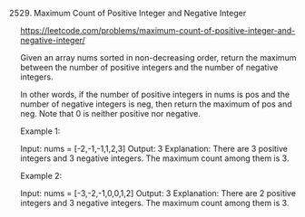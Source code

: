2529. Maximum Count of Positive Integer and Negative Integer

https://leetcode.com/problems/maximum-count-of-positive-integer-and-negative-integer/

Given an array nums sorted in non-decreasing order, return the maximum between the number of positive integers and the number of negative integers.

In other words, if the number of positive integers in nums is pos and the number of negative integers is neg, then return the maximum of pos and neg.
Note that 0 is neither positive nor negative.

Example 1:

Input: nums = [-2,-1,-1,1,2,3]
Output: 3
Explanation: There are 3 positive integers and 3 negative integers. The maximum count among them is 3.

Example 2:

Input: nums = [-3,-2,-1,0,0,1,2]
Output: 3
Explanation: There are 2 positive integers and 3 negative integers. The maximum count among them is 3.
